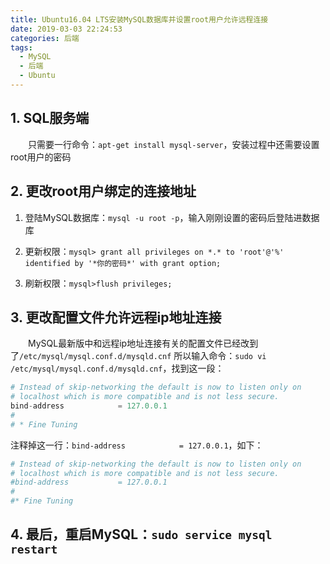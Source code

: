 ```yaml
---
title: Ubuntu16.04 LTS安装MySQL数据库并设置root用户允许远程连接
date: 2019-03-03 22:24:53
categories: 后端
tags: 
  - MySQL
  - 后端
  - Ubuntu
---
```


## 1. **SQL服务端**

<!--more-->

&emsp;&emsp;只需要一行命令：`apt-get install mysql-server`，安装过程中还需要设置root用户的密码

## 2. 更改root用户绑定的连接地址

1. 登陆MySQL数据库：`mysql -u root -p`，输入刚刚设置的密码后登陆进数据库

2. 更新权限：`mysql> grant all privileges on *.* to 'root'@'%' identified by '*你的密码*' with grant option;`

3. 刷新权限：`mysql>flush privileges;`

## 3. 更改配置文件允许远程ip地址连接

&emsp;&emsp;MySQL最新版中和远程ip地址连接有关的配置文件已经改到了`/etc/mysql/mysql.conf.d/mysqld.cnf`
所以输入命令：`sudo vi /etc/mysql/mysql.conf.d/mysqld.cnf`，找到这一段：

```python
# Instead of skip-networking the default is now to listen only on
# localhost which is more compatible and is not less secure.
bind-address            = 127.0.0.1
#
# * Fine Tuning
```

注释掉这一行：`bind-address            = 127.0.0.1`，如下：

```python
# Instead of skip-networking the default is now to listen only on
# localhost which is more compatible and is not less secure.
#bind-address           = 127.0.0.1
#
#* Fine Tuning
```

## 4. 最后，重启MySQL：`sudo service mysql restart`